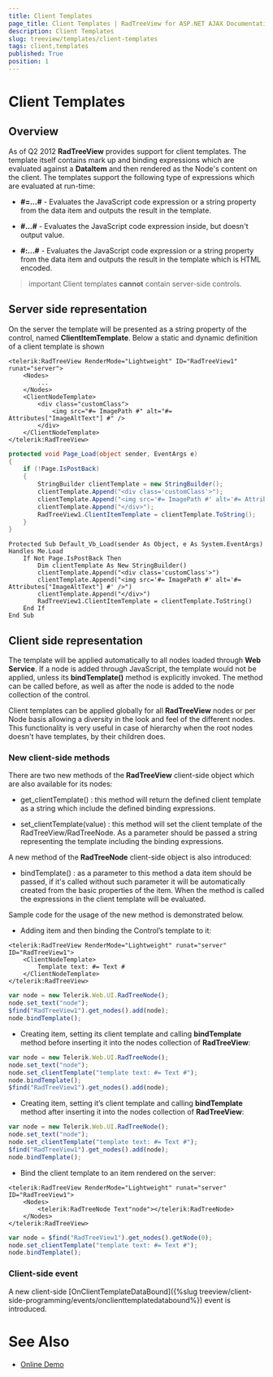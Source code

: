 ```yaml
---
title: Client Templates
page_title: Client Templates | RadTreeView for ASP.NET AJAX Documentation
description: Client Templates
slug: treeview/templates/client-templates
tags: client,templates
published: True
position: 1
---
```


# Client Templates



## Overview

As of Q2 2012 **RadTreeView** provides support for client templates. The template itself contains mark up and binding expressions which are evaluated against a **DataItem** and then rendered as the Node's content on the client. The templates support the following type of expressions which are evaluated at run-time:

* **#=...#** - Evaluates the JavaScript code expression or a string property from the data item and outputs the result in the template.

* **#...#** - Evaluates the JavaScript code expression inside, but doesn't output value.

* **#:...#** - Evaluates the JavaScript code expression or a string property from the data item and outputs the result in the template which is HTML encoded.

>important Client templates **cannot** contain server-side controls.
>


## Server side representation

On the server the template will be presented as a string property of the control, named **ClientItemTemplate**. Below a static and dynamic definition of a client template is shown

````ASPNET
<telerik:RadTreeView RenderMode="Lightweight" ID="RadTreeView1" runat="server">
    <Nodes>
        ...
    </Nodes>
    <ClientNodeTemplate>
        <div class="customClass">
            <img src="#= ImagePath #" alt="#= Attributes["ImageAltText"] #" />
        </div>
    </ClientNodeTemplate>
</telerik:RadTreeView>
````





````C#
protected void Page_Load(object sender, EventArgs e)
{
    if (!Page.IsPostBack)
    {
        StringBuilder clientTemplate = new StringBuilder();
        clientTemplate.Append("<div class='customClass'>");
        clientTemplate.Append("<img src='#= ImagePath #' alt='#= Attributes["ImageAltText"] #' />");
        clientTemplate.Append("</div>");
        RadTreeView1.ClientItemTemplate = clientTemplate.ToString();
    }
}
````
````VB.NET
Protected Sub Default_Vb_Load(sender As Object, e As System.EventArgs) Handles Me.Load
    If Not Page.IsPostBack Then
        Dim clientTemplate As New StringBuilder()
        clientTemplate.Append("<div class='customClass'>")
        clientTemplate.Append("<img src='#= ImagePath #' alt='#= Attributes["ImageAltText"] #' />")
        clientTemplate.Append("</div>")
        RadTreeView1.ClientItemTemplate = clientTemplate.ToString()
    End If
End Sub
````



## Client side representation

The template will be applied automatically to all nodes loaded through **Web Service**. If a node is added through JavaScript, the template would not be applied, unless its **bindTemplate()** method is explicitly invoked. The method can be called before, as well as after the node is added to the node collection of the control.

Client templates can be applied globally for all **RadTreeView** nodes or per Node basis allowing a diversity in the look and feel of the different nodes. This functionality is very useful in case of hierarchy when the root nodes doesn't have templates, by their children does.

### New client-side methods

There are two new methods of the **RadTreeView** client-side object which are also available for its nodes:

* get_clientTemplate() : this method will return the defined client template as a string which include the defined binding expressions.

* set_clientTemplate(value) : this method will set the client template of the RadTreeView/RadTreeNode. As a parameter should be passed a string representing the template including the binding expressions.

A new method of the **RadTreeNode** client-side object is also introduced:

* bindTemplate() : as a parameter to this method a data item should be passed, if it's called without such parameter it will be automatically created from the basic properties of the item. When the method is called the expressions in the client template will be evaluated.

Sample code for the usage of the new method is demonstrated below.

* Adding item and then binding the Control’s template to it:
````ASPNET
<telerik:RadTreeView RenderMode="Lightweight" runat="server" ID="RadTreeView1">
    <ClientNodeTemplate>
        Template text: #= Text #
    </ClientNodeTemplate>
</telerik:RadTreeView>
````
````JavaScript
var node = new Telerik.Web.UI.RadTreeNode();
node.set_text("node");
$find("RadTreeView1").get_nodes().add(node);
node.bindTemplate();
````



* Creating item, setting its client template and calling **bindTemplate** method before inserting it into the nodes collection of **RadTreeView**:
````JavaScript
var node = new Telerik.Web.UI.RadTreeNode();
node.set_text("node");
node.set_clientTemplate("template text: #= Text #");
node.bindTemplate();
$find("RadTreeView1").get_nodes().add(node);
````



* Creating item, setting it’s client template and calling **bindTemplate** method after inserting it into the nodes collection of **RadTreeView**:
````JavaScript
var node = new Telerik.Web.UI.RadTreeNode();
node.set_text("node");
node.set_clientTemplate("template text: #= Text #");
$find("RadTreeView1").get_nodes().add(node); 
node.bindTemplate();
````



* Bind the client template to an item rendered on the server:
````ASPNET
<telerik:RadTreeView RenderMode="Lightweight" runat="server" ID="RadTreeView1">
    <Nodes>
        <telerik:RadTreeNode Text"node"></telerik:RadTreeNode>
    </Nodes>
</telerik:RadTreeView>
````
````JavaScript
var node = $find("RadTreeView1").get_nodes().getNode(0); 
node.set_clientTemplate("template text: #= Text #");
node.bindTemplate();
````



### Client-side event

A new client-side [OnClientTemplateDataBound]({%slug treeview/client-side-programming/events/onclienttemplatedatabound%}) event is introduced.

# See Also

 * [Online Demo](http://demos.telerik.com/aspnet-ajax-beta/treeview/examples/functionality/clienttemplates/defaultcs.aspx)
